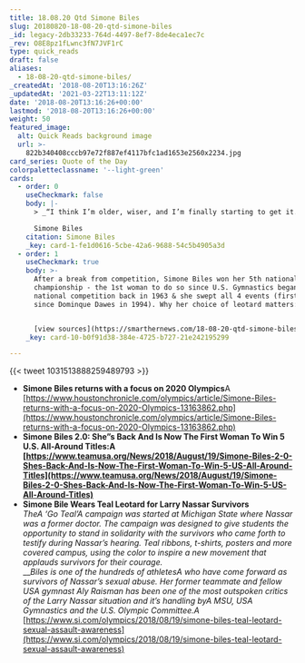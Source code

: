```yaml
---
title: 18.08.20 Qtd Simone Biles
slug: 20180820-18-08-20-qtd-simone-biles
_id: legacy-2db33233-764d-4497-8ef7-8de4eca1ec7c
_rev: O8E8pz1fLwnc3fN7JVF1rC
type: quick_reads
draft: false
aliases:
  - 18-08-20-qtd-simone-biles/
_createdAt: '2018-08-20T13:16:26Z'
_updatedAt: '2021-03-22T13:11:12Z'
date: '2018-08-20T13:16:26+00:00'
lastmod: '2018-08-20T13:16:26+00:00'
weight: 50
featured_image:
  alt: Quick Reads background image
  url: >-
    822b340408cccb97e72f887ef4117bfc1ad1653e2560x2234.jpg
card_series: Quote of the Day
colorpaletteclassname: '--light-green'
cards:
  - order: 0
    useCheckmark: false
    body: |-
      > _“I think I’m older, wiser, and I’m finally starting to get it.”_

      Simone Biles
    citation: Simone Biles
    _key: card-1-fe1d0616-5cbe-42a6-9688-54c5b4905a3d
  - order: 1
    useCheckmark: true
    body: >-
      After a break from competition, Simone Biles won her 5th national
      championship - the 1st woman to do so since U.S. Gymnastics began the
      national competition back in 1963 & she swept all 4 events (first gymnast
      since Dominque Dawes in 1994). Why her choice of leotard matters:


      [view sources](https://smarthernews.com/18-08-20-qtd-simone-biles/)
    _key: card-10-b0f91d38-384e-4725-b727-21e242195299

---
```

{{< tweet 1031513888259489793 >}}

* **Simone Biles returns with a focus on 2020 Olympics**A [https://www.houstonchronicle.com/olympics/article/Simone-Biles-returns-with-a-focus-on-2020-Olympics-13163862.php](https://www.houstonchronicle.com/olympics/article/Simone-Biles-returns-with-a-focus-on-2020-Olympics-13163862.php)
* **Simone Biles 2.0: She”s Back And Is Now The First Woman To Win 5 U.S. All-Around Titles:A [https://www.teamusa.org/News/2018/August/19/Simone-Biles-2-0-Shes-Back-And-Is-Now-The-First-Woman-To-Win-5-US-All-Around-Titles](https://www.teamusa.org/News/2018/August/19/Simone-Biles-2-0-Shes-Back-And-Is-Now-The-First-Woman-To-Win-5-US-All-Around-Titles)**
* **Simone Bile Wears Teal Leotard for Larry Nassar Survivors**  
_TheA ‘Go Teal’A campaign was started at Michigan State where Nassar was a former doctor. The campaign was designed to give students the opportunity to stand in solidarity with the survivors who came forth to testify during Nassar’s hearing. Teal ribbons, t-shirts, posters and more covered campus, using the color to inspire a new movement that applauds survivors for their courage._  
___Biles is one of the hundreds of athletesA who have come forward as survivors of Nassar’s sexual abuse. Her former teammate and fellow USA gymnast Aly Raisman has been one of the most outspoken critics of the Larry Nassar situation and it’s handling byA MSU, USA Gymnastics and the U.S. Olympic Committee.A_  
[https://www.si.com/olympics/2018/08/19/simone-biles-teal-leotard-sexual-assault-awareness](https://www.si.com/olympics/2018/08/19/simone-biles-teal-leotard-sexual-assault-awareness)